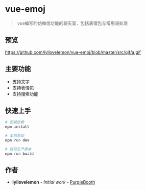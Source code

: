 # vue-emoj

> vue编写的仿微信功能的聊天室，包括表情包与常用语处理
## 预览
https://github.com/lyllovelemon/vue-emoj/blob/master/src/gif/a.gif

## 主要功能
+ 支持文字
+ 支持表情包
+ 支持搜索功能

## 快速上手

``` bash
# 安装依赖
npm install

# 本地启动
npm run dev

# 启动生产版本
npm run build

```

## 作者
* **lyllovelemon** - *Initial work* - [PurpleBooth](https://github.com/lyllovelemon)
